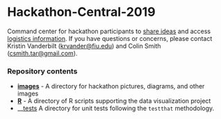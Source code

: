 # Hackathon-Central-2019

Command center for hackathon participants to [share ideas](https://github.com/IMCR-Hackathon/Hackathon-Central-2019/issues) and access [logistics information](https://github.com/IMCR-Hackathon/Hackathon-Central-2019/wiki). If you have questions or concerns, please contact Kristin Vanderbilt (krvander@fiu.edu) and Colin Smith (csmith.tar@gmail.com).

### Repository contents
* __[images](https://github.com/IMCR-Hackathon/Hackathon-Central-2019/tree/master/pictures)__ - A directory for hackathon pictures, diagrams, and other images
* __[R](https://github.com/IMCR-Hackathon/Hackathon-Central-2019/tree/master/R)__ - A directory of R scripts supporting the data visualization project
* __[tests](https://github.com/IMCR-Hackathon/Hackathon-Central-2019/tree/master/tests) A directory for unit tests following the `testthat` methodology.